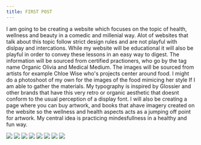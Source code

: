 ```yaml
---
title: FIRST POST
---
```


I am going to be creating a website which focuses on the topic of health, wellness and beauty in a comedic and millenial way. Alot of websites that talk about this topic follow strict design rules and are not playful with dislpay and intercations. While my website will be educational it will also be playful in order to convey these lessons in an easy way to digest. The information will be sourced from certified practioners, who go by the tag name Organic Olivia and Medical Medium. The images will be sourced from artists for example Chloe Wise who's projects center around food. I might do a photoshoot of my own for the images of the food mimicing her style If I am able to gather the materials. My typography is inspired by Glossier and other brands that have this very retro or organic aesthetic that doesnt conform to the usual perception of a display font. I will also be creating a page where you can buy artwork, and books that ahave imagery created on the website so the wellness and health aspects acts as a jumping off point for artwork. My central idea is practicing mindesfullness in a healthy and fun way. 

<img src="images/foodstuff/food1.pdf">
<img src="images/foodstuff/color palette.pdf">
<img src="images/foodstuff/photoshoots.pdf">
<img src="images/foodstuff/font idea.pdf">
<img src="images/foodstuff/dragged.pdf">
<img src="images/foodstuff/sketches.pdf">
<img src="images/foodstuff/sketches2.pdf">
<img src="images/foodstuff/sketches3.pdf">